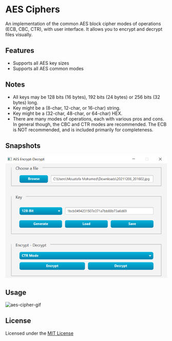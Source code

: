 # AES Ciphers

An implementation of the common AES block cipher modes of operations (ECB, CBC, CTR), with user interface.
It allows you to encrypt and decrypt files visually.


## Features
- Supports all AES key sizes
- Supports all AES common modes


## Notes
- All keys may be 128 bits (16 bytes), 192 bits (24 bytes) or 256 bits (32 bytes) long.
- Key might be a (8-char, 12-char, or 16-char) string.
- Key might be a (32-char, 48-char, or 64-char) HEX.
- There are many modes of operations, each with various pros and cons. In general though, the CBC and CTR modes are recommended. The ECB is NOT recommended, and is included primarily for completeness.


## Snapshots
![aes-cipher-png](/res/aes-ciphers.png)


## Usage
![aes-cipher-gif](/res/aes-ciphers.gif)


## License
Licensed under the [MIT License](/LICENSE)
